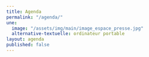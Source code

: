 ```yaml
---
title: Agenda
permalink: "/agenda/"
une:
  image: "/assets/img/main/image_espace_presse.jpg"
  alternative-textuelle: ordinateur portable
layout: agenda
published: false
---
```


